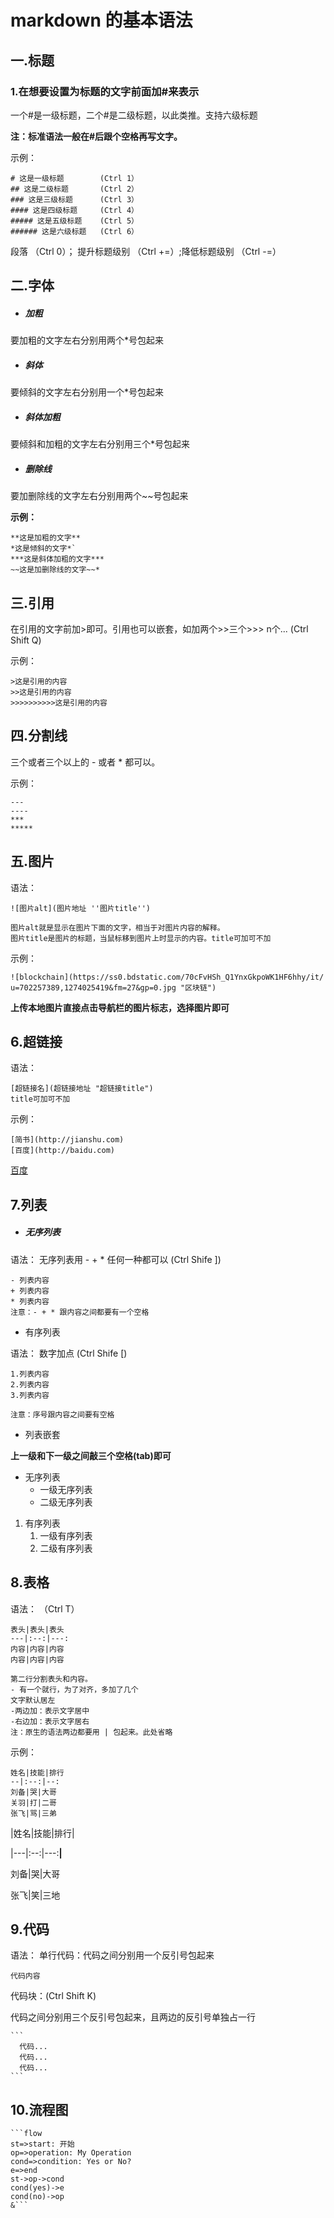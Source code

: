 # markdown 的基本语法

## 一.标题

### 1.在想要设置为标题的文字前面加#来表示

 一个#是一级标题，二个#是二级标题，以此类推。支持六级标题

**注：标准语法一般在#后跟个空格再写文字。**

示例：

```
# 这是一级标题     	(Ctrl 1）
## 这是二级标题    	(Ctrl 2）
### 这是三级标题   	(Ctrl 3）
#### 这是四级标题  	(Ctrl 4）
##### 这是五级标题  	(Ctrl 5）
###### 这是六级标题 	(Ctrl 6）
```

  段落 （Ctrl 0）； 提升标题级别 （Ctrl +=）;降低标题级别 （Ctrl -=）

##  二.字体

- ##### 加粗

要加粗的文字左右分别用两个*号包起来

- ##### 斜体

要倾斜的文字左右分别用一个*号包起来

- ##### 斜体加粗

要倾斜和加粗的文字左右分别用三个*号包起来

- ##### 删除线

要加删除线的文字左右分别用两个~~号包起来 

**示例：**

```
**这是加粗的文字**
*这是倾斜的文字*`
***这是斜体加粗的文字***
~~这是加删除线的文字~~*
```

## 三.引用

在引用的文字前加>即可。引用也可以嵌套，如加两个>>三个>>>
n个...   (Ctrl Shift Q)

示例：

```
>这是引用的内容
>>这是引用的内容
>>>>>>>>>>这是引用的内容
```

## 四.分割线

三个或者三个以上的 - 或者 * 都可以。

示例：

```
---
----
***
*****
```

## 五.图片

语法：

```
![图片alt](图片地址 ''图片title'')

图片alt就是显示在图片下面的文字，相当于对图片内容的解释。
图片title是图片的标题，当鼠标移到图片上时显示的内容。title可加可不加
```

示例：

```
![blockchain](https://ss0.bdstatic.com/70cFvHSh_Q1YnxGkpoWK1HF6hhy/it/
u=702257389,1274025419&fm=27&gp=0.jpg "区块链")
```

**上传本地图片直接点击导航栏的图片标志，选择图片即可**

## 6.超链接

语法：

```
[超链接名](超链接地址 "超链接title")
title可加可不加
```

示例：

```
[简书](http://jianshu.com)
[百度](http://baidu.com)
```

[百度](http://baidu.com)

## 7.列表

- ##### 无序列表

语法：
 无序列表用 - + * 任何一种都可以 (Ctrl Shife ])

```
- 列表内容
+ 列表内容
* 列表内容
注意：- + * 跟内容之间都要有一个空格
```

- 有序列表

语法：
 数字加点  (Ctrl Shife [)

```
1.列表内容
2.列表内容
3.列表内容

注意：序号跟内容之间要有空格
```

* 列表嵌套

**上一级和下一级之间敲三个空格(tab)即可**

* 无序列表
  * 一级无序列表
  * 二级无序列表

1. 有序列表
   1. 一级有序列表
   2. 二级有序列表

## 8.表格

语法： （Ctrl T）

```
表头|表头|表头
---|:--:|---:
内容|内容|内容
内容|内容|内容

第二行分割表头和内容。
- 有一个就行，为了对齐，多加了几个
文字默认居左
-两边加：表示文字居中
-右边加：表示文字居右
注：原生的语法两边都要用 | 包起来。此处省略
```

示例：

```
姓名|技能|排行
--|:--:|--:
刘备|哭|大哥
关羽|打|二哥
张飞|骂|三弟
```

|姓名|技能|排行|

|---|:--:|---:**|**

刘备|哭|大哥

张飞|笑|三地

## 9.代码

语法：
单行代码：代码之间分别用一个反引号包起来      

`代码内容`

代码块：(Ctrl Shift K)

代码之间分别用三个反引号包起来，且两边的反引号单独占一行

```
​```
  代码...
  代码...
  代码...
​```
```

## 10.流程图

```
​```flow
st=>start: 开始
op=>operation: My Operation
cond=>condition: Yes or No?
e=>end
st->op->cond
cond(yes)->e
cond(no)->op
&```
```

